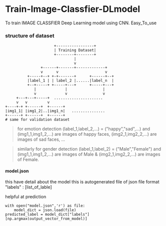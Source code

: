 # Train-Image-Classfier-DLmodel
To train IMAGE CLASSFIER Deep Learning model using CNN. Easy_To_use

### structure of dataset
```ascii_diagrame
                      +-----------------+
                      | Training Dataset|
                      +--------+--------+
                               |
                               v
                +------+-------+-------------+
                v      v                     v
          +-----+--+ +-+-------+      +------+--+
          |label_1 | | label_2 |......|label_n  |
          +--+-----+ +-----+---+      +-----+---+
             |             |                |
             v             v                v
     +---+---+-----+  ......................
     v   v         v
+----+-+ +------+  +------+
|img1_1| |img1_2|..|img1_n|   ...............
+------+ +------+  +------+
# same for validation dataset
```
> for emotion detection (label_1,label_2,...) = ("happy","sad",...) and
> (img1_1,img1_2,...) are images of happy faces, (img2_1,img2_2,...) are images of sad faces, ...

> similarly for gender detection (label_1,label_2) = ("Male","Female") and
> (img1_1,img1_2,...) are images of Male & (img2_1,img2_2,...) are images of Female.

#### model.json
this have detail about the model
this is autogenerated file of json file format
"labels" : [list_of_lable]

helpful at prediction
```python3
with open("model.json",'r') as file:
    model_dict = json.load(file)
predicted_label = model_dict["labels"][np.argmax(output_vector_from_model)]
```
